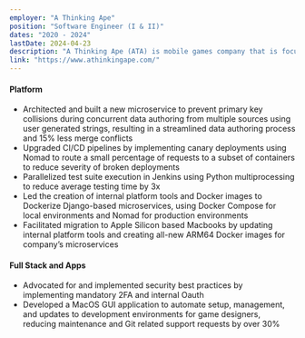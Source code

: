 ```yaml
---
employer: "A Thinking Ape"
position: "Software Engineer (I & II)"
dates: "2020 - 2024"
lastDate: 2024-04-23
description: "A Thinking Ape (ATA) is mobile games company that is focused on building games with a social core, aiming to build communities with their players."
link: "https://www.athinkingape.com/"
---
```

#### Platform
* Architected and built a new microservice to prevent primary key collisions during concurrent data authoring from multiple sources using user generated strings, resulting in a streamlined data authoring process and 15% less merge conflicts
* Upgraded CI/CD pipelines by implementing canary deployments using Nomad to route a small percentage of requests to a subset of containers to reduce severity of broken deployments
* Parallelized test suite execution in Jenkins using Python multiprocessing to reduce average testing time by 3x
* Led the creation of internal platform tools and Docker images to Dockerize Django-based microservices, using Docker Compose for local environments and Nomad for production environments
* Facilitated migration to Apple Silicon based Macbooks by updating internal platform tools and creating all-new ARM64 Docker images for company’s microservices

#### Full Stack and Apps
* Advocated for and implemented security best practices by implementing mandatory 2FA and internal Oauth
* Developed a MacOS GUI application to automate setup, management, and updates to development environments for game designers, reducing maintenance and Git related support requests by over 30%
